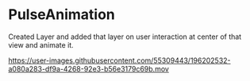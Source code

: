# PulseAnimation
Created Layer and added that layer on user interaction at center of that view and animate it.



https://user-images.githubusercontent.com/55309443/196202532-a080a283-df9a-4268-92e3-b56e3179c69b.mov

